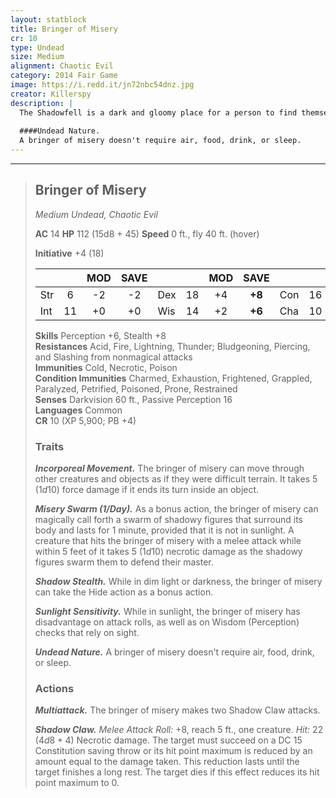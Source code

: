 ```yaml
---
layout: statblock
title: Bringer of Misery
cr: 10
type: Undead
size: Medium
alignment: Chaotic Evil
category: 2014 Fair Game
image: https://i.redd.it/jn72nbc54dnz.jpg
creator: Killerspy
description: |
  The Shadowfell is a dark and gloomy place for a person to find themselves in. The foolish who enter the Shadowfell unprepared often find it very unforgiving. Those that are not killed by the creatures that dwell on this plane can fall into despair and think they will never return home. They begin to blame anyone and everyone for their situation as their hopelessness and misery turn into madness. When they finally die, their ghost returns twisted by the plane into a bringer of misery. These undead creatures seek to return to the Material Plane and make everyone as miserable as they were at the end of their life. These creatures are rarely seen on the Material Plane because they did not know a way out of the plane in life so they spend all of their time trying to find one in death. When one does get through, it will use any means necessary to make as many people as miserable as possible. The two most common ways it does this is by killing the friends and family members of others or by haunting them until they slip into insanity.
  
  ####Undead Nature. 
  A bringer of misery doesn't require air, food, drink, or sleep.
---
```


___
> ## Bringer of Misery
> *Medium Undead, Chaotic Evil*
> 
> **AC** 14 **HP** 112 (15d8 + 45) **Speed** 0 ft., fly 40 ft. (hover)
> 
> **Initiative** +4 (18)
>
> | | | MOD | SAVE | | | MOD | SAVE | | | MOD | SAVE |
> |:--|:-:|:----:|:----:|:--|:-:|:----:|:----:|:--|:-:|:----:|:----:|
> |Str| 6| -2 | -2 |Dex| 18| +4 | **+8** |Con| 16| +3 | +3 |
> |Int| 11| +0 | +0 |Wis| 14| +2 | **+6** |Cha| 10| +0 | +0 |
>
> **Skills** Perception +6, Stealth +8  
> **Resistances** Acid, Fire, Lightning, Thunder; Bludgeoning, Piercing, and Slashing from nonmagical attacks  
> **Immunities** Cold, Necrotic, Poison  
> **Condition Immunities** Charmed, Exhaustion, Frightened, Grappled, Paralyzed, Petrified, Poisoned, Prone, Restrained  
> **Senses** Darkvision 60 ft., Passive Perception 16  
> **Languages** Common  
> **CR** 10 (XP 5,900; PB +4)
>
> ### Traits
>
> ***Incorporeal Movement.*** The bringer of misery can move through other creatures and objects as if they were difficult terrain. It takes 5 ($1d10$) force damage if it ends its turn inside an object.
>
> ***Misery Swarm (1/Day).*** As a bonus action, the bringer of misery can magically call forth a swarm of shadowy figures that surround its body and lasts for 1 minute, provided that it is not in sunlight. A creature that hits the bringer of misery with a melee attack while within 5 feet of it takes 5 ($1d10$) necrotic damage as the shadowy figures swarm them to defend their master.
>
> ***Shadow Stealth.*** While in dim light or darkness, the bringer of misery can take the Hide action as a bonus action.
>
> ***Sunlight Sensitivity.*** While in sunlight, the bringer of misery has disadvantage on attack rolls, as well as on Wisdom (Perception) checks that rely on sight.
>
> ***Undead Nature.*** A bringer of misery doesn't require air, food, drink, or sleep.
>
> ### Actions
>
> ***Multiattack.*** The bringer of misery makes two Shadow Claw attacks.
>
> ***Shadow Claw.*** *Melee Attack Roll:* +8, reach 5 ft., one creature. *Hit:* 22 ($4d8 + 4$) Necrotic damage. The target must succeed on a DC 15 Constitution saving throw or its hit point maximum is reduced by an amount equal to the damage taken. This reduction lasts until the target finishes a long rest. The target dies if this effect reduces its hit point maximum to 0.